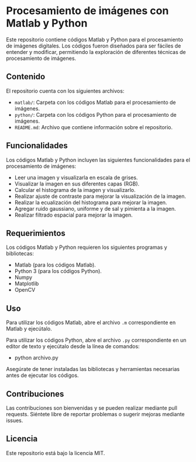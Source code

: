 # Procesamiento de imágenes con Matlab y Python

Este repositorio contiene códigos Matlab y Python para el procesamiento de imágenes digitales. Los códigos fueron diseñados para ser fáciles de entender y modificar, permitiendo la exploración de diferentes técnicas de procesamiento de imágenes.

## Contenido

El repositorio cuenta con los siguientes archivos:

- `matlab/`: Carpeta con los códigos Matlab para el procesamiento de imágenes.
- `python/`: Carpeta con los códigos Python para el procesamiento de imágenes.
- `README.md`: Archivo que contiene información sobre el repositorio.

## Funcionalidades

Los códigos Matlab y Python incluyen las siguientes funcionalidades para el procesamiento de imágenes:

- Leer una imagen y visualizarla en escala de grises.
- Visualizar la imagen en sus diferentes capas (RGB).
- Calcular el histograma de la imagen y visualizarlo.
- Realizar ajuste de contraste para mejorar la visualización de la imagen.
- Realizar la ecualización del histograma para mejorar la imagen.
- Agregar ruido gaussiano, uniforme y de sal y pimienta a la imagen.
- Realizar filtrado espacial para mejorar la imagen.

## Requerimientos

Los códigos Matlab y Python requieren los siguientes programas y bibliotecas:

- Matlab (para los códigos Matlab).
- Python 3 (para los códigos Python).
- Numpy
- Matplotlib
- OpenCV

## Uso

Para utilizar los códigos Matlab, abre el archivo `.m` correspondiente en Matlab y ejecútalo.

Para utilizar los códigos Python, abre el archivo `.py` correspondiente en un editor de texto y ejecútalo desde la línea de comandos:

- python archivo.py

Asegúrate de tener instaladas las bibliotecas y herramientas necesarias antes de ejecutar los códigos.

## Contribuciones

Las contribuciones son bienvenidas y se pueden realizar mediante pull requests. Siéntete libre de reportar problemas o sugerir mejoras mediante issues.

## Licencia

Este repositorio está bajo la licencia MIT.
